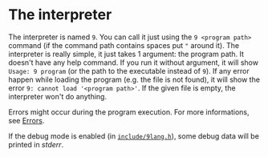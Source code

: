 # The interpreter

The interpreter is named `9`. You can call it just using the `9 <program path>` command (if the command path contains spaces put `"` around it). The interpreter is really simple, it just takes 1 argument: the program path. It doesn't have any help command. If you run it without argument, it will show `Usage: 9 program` (or the path to the executable instead of `9`). If any error happen while loading the program (e.g. the file is not found), it will show the error `9: cannot load '<program path>'`. If the given file is empty, the interpreter won't do anything.

Errors might occur during the program execution. For more informations, see [Errors](errors.md).

If the debug mode is enabled (in [`include/9lang.h`](../include/9lang.h)), some debug data will be printed in *stderr*.

